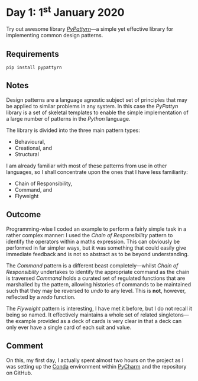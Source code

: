# Day 1: 1<sup>st</sup> January 2020
Try out awesome library [_PyPattyrn_](https://github.com/tylerlaberge/PyPattyrn)—a simple yet effective library for implementing common design patterns.

## Requirements
`pip install pypattyrn`

## Notes
Design patterns are a language agnostic subject set of principles that may be applied to similar problems in any system.
In this case the  _PyPattyn_ library is a set of skeletal templates to enable the simple implementation of a large 
number of patterns in the _Python_ language.

The library is divided into the three main pattern types:
 - Behavioural,
 - Creational, and
 - Structural 

I am already familiar with most of these patterns from use in other languages, so I shall concentrate upon the ones that
I have less familiarity:
 - Chain of Responsibility,
 - Command, and
 - Flyweight
 
 ## Outcome
 Programming-wise I coded an example to perform a fairly simple task in a rather complex manner: I used the _Chain of 
 Responsibility_ pattern to identify the operators within a maths expression. This can obviously be performed in far 
 simpler ways, but it was something that could easily give immediate feedback and is not so abstract as to be beyond
 understanding.
 
 The _Command_ pattern is a different beast completely—whilst _Chain of Responsibilty_ undertakes to identify the 
 appropriate command as the chain is traversed _Command_ holds a curated set of regulated functions that are marshalled
 by the pattern, allowing histories of commands to be maintained such that they may be reversed to _undo_ to any level.
 This is **not**, however, reflected by a _redo_ function.
 
 The _Flyweight_ pattern is interesting, I have met it before, but I do not recall it being so named.  It effectively 
 maintains a whole set of related singletons—the example provided as a deck of cards is very clear in that a deck can 
 only ever have a single card of each suit and value.
 
 ## Comment
 On this, my first day, I actually spent almost two hours on the project as I was setting up the [Conda](https://docs.conda.io/en/latest/) environment 
 within [PyCharm](https://www.jetbrains.com/pycharm/) and the repository on GitHub.
 
